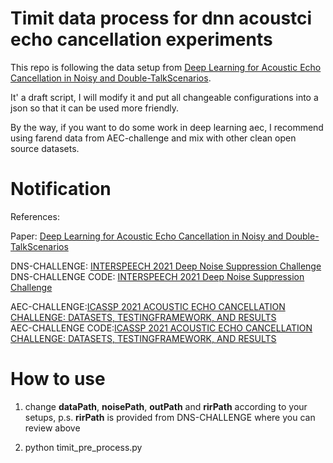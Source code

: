 
Timit data process for dnn acoustci echo cancellation experiments
==============================
This repo is following the data setup from [Deep Learning for Acoustic Echo Cancellation in Noisy and Double-TalkScenarios](https://www.isca-speech.org/archive/Interspeech_2018/pdfs/1484.pdf).

It' a draft script, I will modify it and put all changeable configurations into a json so that it can be used more friendly.

By the way, if you want to do some work in deep learning aec, I recommend using farend data from AEC-challenge and mix with other clean open source datasets.

Notification
============

References:

Paper: [Deep Learning for Acoustic Echo Cancellation in Noisy and Double-TalkScenarios](https://www.isca-speech.org/archive/Interspeech_2018/pdfs/1484.pdf)  

DNS-CHALLENGE: [INTERSPEECH 2021 Deep Noise Suppression Challenge](https://arxiv.org/pdf/2101.01902.pdf)  
DNS-CHALLENGE CODE: [INTERSPEECH 2021 Deep Noise Suppression Challenge](https://github.com/microsoft/DNS-Challenge)  

AEC-CHALLENGE:[ICASSP 2021 ACOUSTIC ECHO CANCELLATION CHALLENGE: DATASETS, TESTINGFRAMEWORK, AND RESULTS](https://arxiv.org/pdf/2009.04972.pdf)  
AEC-CHALLENGE CODE:[ICASSP 2021 ACOUSTIC ECHO CANCELLATION CHALLENGE: DATASETS, TESTINGFRAMEWORK, AND RESULTS](https://github.com/microsoft/AEC-Challenge)  


How to use
==========
1. change __dataPath__, __noisePath__, __outPath__ and __rirPath__ according to your setups, p.s. __rirPath__ is provided from DNS-CHALLENGE where you can review above

2. python timit_pre_process.py


